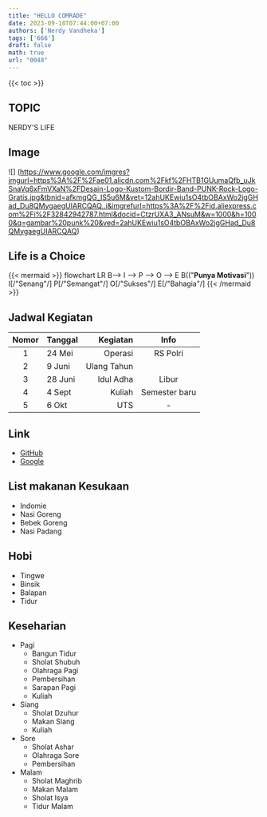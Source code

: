 ```yaml
---
title: "HELLO COMRADE"
date: 2023-09-18T07:44:00+07:00
authors: ['Nerdy Vandheka']
tags: ['666']
draft: false
math: true
url: "0048"
---
```

{{< toc >}}

## TOPIC
NERDY'S LIFE

## Image
![]
(https://www.google.com/imgres?imgurl=https%3A%2F%2Fae01.alicdn.com%2Fkf%2FHTB1GUumaQfb_uJkSnaVq6xFmVXaN%2FDesain-Logo-Kustom-Bordir-Band-PUNK-Rock-Logo-Gratis.jpg&tbnid=afkmgQG_IS5u6M&vet=12ahUKEwiu1sO4tbOBAxWo2jgGHad_Du8QMygaegUIARCQAQ..i&imgrefurl=https%3A%2F%2Fid.aliexpress.com%2Fi%2F32842942787.html&docid=CtzrUXA3_ANsuM&w=1000&h=1000&q=gambar%20punk%20&ved=2ahUKEwiu1sO4tbOBAxWo2jgGHad_Du8QMygaegUIARCQAQ)

##  Life is a Choice
{{< mermaid >}}
flowchart LR
  B--> I --> P --> O --> E
  B(("<b>Punya Motivasi</b>"))
  I[/"Senang"/]
  P[/"Semangat"/]
  O[/"Sukses"/]
  E[/"Bahagia"/]
{{< /mermaid >}}

## Jadwal Kegiatan 
Nomor | Tanggal | Kegiatan | Info
:-: | :- | -: | :-:
1 | 24 Mei | Operasi| RS Polri
2 | 9 Juni | Ulang Tahun | 
3 | 28 Juni | Idul Adha | Libur
4 | 4 Sept | Kuliah | Semester baru
5 | 6 Okt | UTS | -

## Link
+ [GitHub](https://nerdyvandheka.github.io/lecture-notes/)
+ [Google](https://www.Google.com)

## List makanan Kesukaan
+ Indomie
+ Nasi Goreng
+ Bebek Goreng
+ Nasi Padang

## Hobi
+ Tingwe
+ Binsik
+ Balapan
+ Tidur

## Keseharian
+ Pagi
  - Bangun Tidur
  - Sholat Shubuh
  - Olahraga Pagi
  - Pembersihan
  - Sarapan Pagi
  - Kuliah
+ Siang
  - Sholat Dzuhur
  - Makan Siang
  - Kuliah
+ Sore
  - Sholat Ashar
  - Olahraga Sore
  - Pembersihan
+ Malam
  - Sholat Maghrib
  - Makan Malam
  - Sholat Isya
  - Tidur Malam